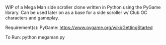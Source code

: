 WIP of a Mega Man side scroller clone written in Python using the PyGame library. Can be used later on as a base for a side scroller w/ Club OC characters and gameplay.

Requirement(s):
PyGame:
https://www.pygame.org/wiki/GettingStarted

To Run:
python megaman.py
